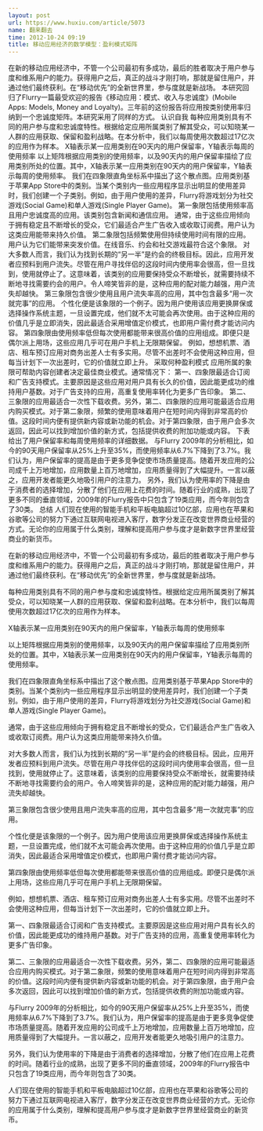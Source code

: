 ```yaml
---
layout: post
url: https://www.huxiu.com/article/5073
name: 翻来翻去
time: 2012-10-24 09:19
title: 移动应用经济的数学模型：盈利模式矩阵
---
```

在新的移动应用经济中，不管一个公司最初有多成功，最后的胜者取决于用户参与度和维系用户的能力。获得用户之后，真正的战斗才刚打响，那就是留住用户，并通过他们最终获利。在“移动优先”的全新世界里，参与度就是新战场。 本研究回归了Flurry一篇最受欢迎的报告《移动应用：模式、收入与忠诚度》(Mobile Apps: Models, Money and Loyalty)。三年前的这份报告将应用按类别使用率归纳到一个忠诚度矩阵。本研究采用了同样的方式。 认识自我 每种应用类别具有不同的用户参与度和忠诚度特性。根据给定应用所属类别了解其受众，可以知晓某一人群的应用获取、保留和盈利战略。在本分析中，我们以每周使用次数超过17亿次的应用作为样本。 X轴表示某一应用类别在90天内的用户保留率，Y轴表示每周的使用频率 以上矩阵根据应用类别的使用频率，以及90天内的用户保留率描绘了应用类别所处的位置。其中，X轴表示某一应用类别在90天内的用户保留率，Y轴表示每周的使用频率。 我们在四象限直角坐标系中描出了这个散点图。应用类别基于苹果App Store中的类别。当某个类别内一些应用程序显示出明显的使用差异时，我们创建一个子类别。例如，由于用户使用的差异，Flurry将游戏划分为社交游戏(Social Game)和单人游戏(Single Player Game)。 第一象限包括使用频率高且用户忠诚度高的应用。该类别包含新闻和通信应用。 通常，由于这些应用倾向于拥有稳定且不断增长的受众，它们最适合产生广告收入或收取订阅费。用户认为这类应用能带来持久价值。 第二象限包括频繁使用但持续使用时间有限的应用。用户认为它们能带来突发价值。在线音乐、约会和社交游戏最符合这个象限。 对大多数人而言，我们认为找到长期的“另一半”是约会的终极目标。因此，应用开发者应预料到用户流失。尽管在用户寻找伴侣的这段时间内使用率会很高，但一旦找到，使用就停止了。这意味着，该类别的应用要保持受众不断增长，就需要持续不断地寻找需要约会的用户。令人啼笑皆非的是，这种应用的配对能力越强，用户流失却越快。 第三象限包含很少使用且用户流失率高的应用，其中包含最多“用一次就完事”的应用。 个性化便是该象限的一个例子。因为用户使用该应用更换屏保或选择操作系统主题，一旦设置完成，他们就不太可能会再次使用。由于这种应用的价值几乎是立即消失，因此最适合采用增值定价模式，也即用户需付费才能访问内容。 第四象限由使用频率低但每次使用都能带来很高价值的应用组成。即便只是偶尔派上用场，这些应用几乎可在用户手机上无限期保留。 例如，想想机票、酒店、租车预订应用对商务出差人士有多实用。尽管不出差时不会使用这种应用，但每当计划下一次出差时，它的价值就立即上升。 采取何种盈利模式 应用所属的象限可帮助内容创建者决定最佳商业模式。通常情况下： 第一、四象限最适合订阅和广告支持模式。主要原因是这些应用对用户具有长久的价值，因此能更成功的维持用户基数。对于广告支持的应用，高重复使用率转化为更多广告印象。 第二、三象限的应用最适合一次性下载收费。另外，第二、四象限的应用可能最适合应用内购买模式。对于第二象限，频繁的使用意味着用户在短时间内得到非常高的价值。这段时间内便有提供新内容或新功能的机会。对于第四象限，由于用户会多次返回，因此可以找到增加价值的新方式，包括提供收费的附加功能或内容。 下表给出了用户保留率和每周使用频率的详细数据。 与Flurry 2009年的分析相比，如今的90天用户保留率从25%上升至35%，而使用频率从6.7%下降到了3.7%。我们认为，用户保留率的提高是由于更多竞争促使市场质量提高。随着开发应用的公司成千上万地增加，应用数量上百万地增加，应用质量得到了大幅提升。一言以蔽之，应用开发者能更久地吸引用户的注意力。 另外，我们认为使用率的下降是由于消费者的选择增加，分散了他们在应用上花费的时间。随着行业的成熟，出现了更多不同的垂直领域，2009年的Flurry报告中只包含了19类应用，而今年则包含了30类。 总结 人们现在使用的智能手机和平板电脑超过10亿部，应用也在苹果和谷歌等公司的努力下通过互联网电视进入客厅，数字分发正在改变世界商业经营的方式。无论你的应用属于什么类别，理解和提高用户参与度才是新数字世界里经营商业的新货币。

在新的移动应用经济中，不管一个公司最初有多成功，最后的胜者取决于用户参与度和维系用户的能力。获得用户之后，真正的战斗才刚打响，那就是留住用户，并通过他们最终获利。在“移动优先”的全新世界里，参与度就是新战场。

每种应用类别具有不同的用户参与度和忠诚度特性。根据给定应用所属类别了解其受众，可以知晓某一人群的应用获取、保留和盈利战略。在本分析中，我们以每周使用次数超过17亿次的应用作为样本。

X轴表示某一应用类别在90天内的用户保留率，Y轴表示每周的使用频率

以上矩阵根据应用类别的使用频率，以及90天内的用户保留率描绘了应用类别所处的位置。其中，X轴表示某一应用类别在90天内的用户保留率，Y轴表示每周的使用频率。

我们在四象限直角坐标系中描出了这个散点图。应用类别基于苹果App Store中的类别。当某个类别内一些应用程序显示出明显的使用差异时，我们创建一个子类别。例如，由于用户使用的差异，Flurry将游戏划分为社交游戏(Social Game)和单人游戏(Single Player Game)。

通常，由于这些应用倾向于拥有稳定且不断增长的受众，它们最适合产生广告收入或收取订阅费。用户认为这类应用能带来持久价值。

对大多数人而言，我们认为找到长期的“另一半”是约会的终极目标。因此，应用开发者应预料到用户流失。尽管在用户寻找伴侣的这段时间内使用率会很高，但一旦找到，使用就停止了。这意味着，该类别的应用要保持受众不断增长，就需要持续不断地寻找需要约会的用户。令人啼笑皆非的是，这种应用的配对能力越强，用户流失却越快。

第三象限包含很少使用且用户流失率高的应用，其中包含最多“用一次就完事”的应用。

个性化便是该象限的一个例子。因为用户使用该应用更换屏保或选择操作系统主题，一旦设置完成，他们就不太可能会再次使用。由于这种应用的价值几乎是立即消失，因此最适合采用增值定价模式，也即用户需付费才能访问内容。

第四象限由使用频率低但每次使用都能带来很高价值的应用组成。即便只是偶尔派上用场，这些应用几乎可在用户手机上无限期保留。

例如，想想机票、酒店、租车预订应用对商务出差人士有多实用。尽管不出差时不会使用这种应用，但每当计划下一次出差时，它的价值就立即上升。

第一、四象限最适合订阅和广告支持模式。主要原因是这些应用对用户具有长久的价值，因此能更成功的维持用户基数。对于广告支持的应用，高重复使用率转化为更多广告印象。

第二、三象限的应用最适合一次性下载收费。另外，第二、四象限的应用可能最适合应用内购买模式。对于第二象限，频繁的使用意味着用户在短时间内得到非常高的价值。这段时间内便有提供新内容或新功能的机会。对于第四象限，由于用户会多次返回，因此可以找到增加价值的新方式，包括提供收费的附加功能或内容。

与Flurry 2009年的分析相比，如今的90天用户保留率从25%上升至35%，而使用频率从6.7%下降到了3.7%。我们认为，用户保留率的提高是由于更多竞争促使市场质量提高。随着开发应用的公司成千上万地增加，应用数量上百万地增加，应用质量得到了大幅提升。一言以蔽之，应用开发者能更久地吸引用户的注意力。

另外，我们认为使用率的下降是由于消费者的选择增加，分散了他们在应用上花费的时间。随着行业的成熟，出现了更多不同的垂直领域，2009年的Flurry报告中只包含了19类应用，而今年则包含了30类。

人们现在使用的智能手机和平板电脑超过10亿部，应用也在苹果和谷歌等公司的努力下通过互联网电视进入客厅，数字分发正在改变世界商业经营的方式。无论你的应用属于什么类别，理解和提高用户参与度才是新数字世界里经营商业的新货币。

